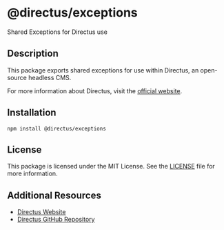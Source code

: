 # @directus/exceptions

Shared Exceptions for Directus use

## Description

This package exports shared exceptions for use within Directus, an open-source headless CMS.

For more information about Directus, visit the [official website](https://directus.io).

## Installation

```shell
npm install @directus/exceptions
```

## License

This package is licensed under the MIT License. See the
[LICENSE](https://github.com/directus/directus/blob/main/packages/exceptions/license) file for more information.

## Additional Resources

- [Directus Website](https://directus.io)
- [Directus GitHub Repository](https://github.com/directus/directus)
